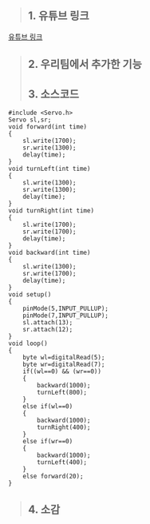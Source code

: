 >## 1. 유튜브 링크
[유튜브 링크](https://www.youtube.com/)
>## 2. 우리팀에서 추가한 기능
>## 3. 소스코드
	#include <Servo.h>
	Servo sl,sr;
	void forward(int time)
	{
  		sl.write(1700);
  		sr.write(1300);
  		delay(time);
	}
	void turnLeft(int time)
	{
  		sl.write(1300);
		sr.write(1300);
	 	delay(time);
	}
	void turnRight(int time)
	{
	  	sl.write(1700);
  		sr.write(1700);
	  	delay(time);
	}
	void backward(int time)
	{
		sl.write(1300);
		sr.write(1700);
		delay(time);
	}
	void setup()
	{
		pinMode(5,INPUT_PULLUP);
		pinMode(7,INPUT_PULLUP);
		sl.attach(13);
		sr.attach(12);
	}
	void loop()
	{
		byte wl=digitalRead(5);
		byte wr=digitalRead(7);
		if((wl==0) && (wr==0))
		{
			backward(1000);
			turnLeft(800);
		}
		else if(wl==0)
		{
			backward(1000);
			turnRight(400);
		}
		else if(wr==0)
		{
			backward(1000);
			turnLeft(400);
		}
		else forward(20);
	}
>## 4. 소감
